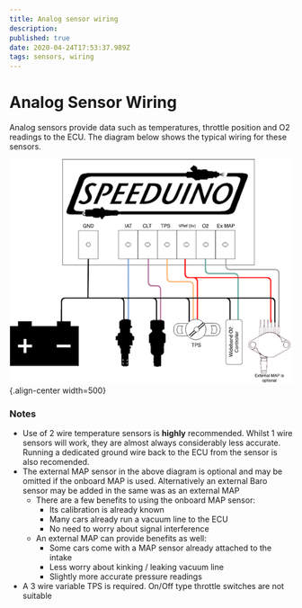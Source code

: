 ```yaml
---
title: Analog sensor wiring
description: 
published: true
date: 2020-04-24T17:53:37.989Z
tags: sensors, wiring
---
```


# Analog Sensor Wiring
Analog sensors provide data such as temperatures, throttle position and O2 readings to the ECU. The diagram below shows the typical wiring for these sensors. 

![analog_sensors.png](/img/wiring/analog_sensors.png){.align-center width=500}

### Notes
* Use of 2 wire temperature sensors is **highly** recommended. Whilst 1 wire sensors will work, they are almost always considerably less accurate. Running a dedicated ground wire back to the ECU from the sensor is also recomended.
* The external MAP sensor in the above diagram is optional and may be omitted if the onboard MAP is used. Alternatively an external Baro sensor may be added in the same was as an external MAP
  * There are a few benefits to using the onboard MAP sensor:
    * Its calibration is already known
    * Many cars already run a vacuum line to the ECU
    * No need to worry about signal interference
  * An external MAP can provide benefits as well:
    * Some cars come with a MAP sensor already attached to the intake
    * Less worry about kinking / leaking vacuum line
    * Slightly more accurate pressure readings
* A 3 wire variable TPS is required. On/Off type throttle switches are not suitable
